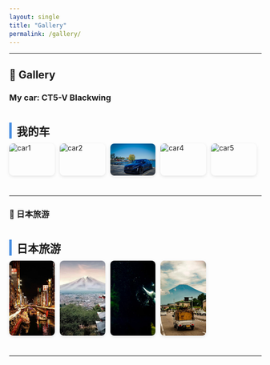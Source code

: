 ```yaml
---
layout: single
title: "Gallery"
permalink: /gallery/
---
```


<style>
.gallery-section {
  margin: 40px 0;
}

.gallery-title {
  font-size: 22px;
  margin: 20px 0 10px;
  font-weight: bold;
  border-left: 5px solid #4a90e2;
  padding-left: 10px;
}

.gallery {
  display: flex;
  flex-wrap: wrap;
  gap: 10px;
}

.gallery img {
  width: calc(20% - 10px); /* 每行最多5张图 */
  height: auto;
  border-radius: 8px;
  object-fit: cover;
  box-shadow: 0 2px 6px rgba(0,0,0,0.1);
  transition: transform 0.2s ease, box-shadow 0.2s ease;
}

.gallery img:hover {
  transform: scale(1.05);
  box-shadow: 0 4px 12px rgba(0,0,0,0.3);
}

@media screen and (max-width: 768px) {
  .gallery img {
    width: calc(50% - 10px);
  }
}
</style>

---

## 📸 Gallery

### <a name="car"></a> My car: CT5-V Blackwing

<div class="gallery-section">
  <div class="gallery-title">我的车</div>
  <div class="gallery">
    <img src="/assets/images/IMG_5181.HEIC" alt="car1">
    <img src="/assets/images/car2.jpg" alt="car2">
    <img src="/assets/images/car3.jpg" alt="car3">
    <img src="/assets/images/car4.jpg" alt="car4">
    <img src="/assets/images/car5.jpg" alt="car5">
  </div>
</div>

---

### <a name="japan"></a>🌸 日本旅游

<div class="gallery-section">
  <div class="gallery-title">日本旅游</div>
  <div class="gallery">
    <img src="/assets/images/japan1.jpg" alt="japan1">
    <img src="/assets/images/japan2.jpg" alt="japan2">
    <img src="/assets/images/japan3.jpg" alt="japan3">
    <img src="/assets/images/japan4.jpg" alt="japan4">
  </div>
</div>

---

